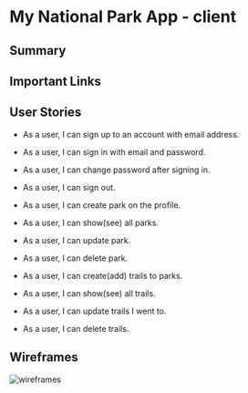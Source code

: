 
# My National Park App - client

## Summary

## Important Links

## User Stories
- As a user, I can sign up to an account with email address.
- As a user, I can sign in with email and password.
- As a user, I can change password after signing in.
- As a user, I can sign out.

- As a user, I can create park on the profile.
- As a user, I can show(see) all parks.
- As a user, I can update park.
- As a user, I can delete park.

- As a user, I can create(add) trails to parks.
- As a user, I can show(see) all trails.
- As a user, I can update trails I went to.
- As a user, I can delete trails.


## Wireframes
![wireframes](https://imgur.com/7vZ5m1Z)
